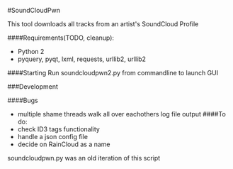 #SoundCloudPwn

This tool downloads all tracks from an artist's SoundCloud Profile

####Requirements(TODO, cleanup):
- Python 2
- pyquery, pyqt, lxml, requests, urllib2, urllib2

####Starting
Run soundcloudpwn2.py from commandline to launch GUI

###Development

####Bugs
- multiple shame threads walk all over eachothers log file output
####To do:
- check ID3 tags functionality
- handle a json config file
- decide on RainCloud as a name

soundcloudpwn.py was an old iteration of this script
